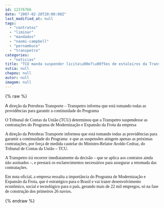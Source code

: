 ```yaml
---
id: 12376766
date: "2007-02-28T20:00:00Z"
last_modified_at: null
tags:
  - "contratos"
  - "liminar"
  - "mandados"
  - "naomi-campbell"
  - "pernambuco"
  - "transpetro"
categories:
  - "noticias"
title: "TCU manda suspender licita\u00e7\u00f5es de estaleiros da Transpetro. Liminar n\u00e3o atinge contrato com Pernambuco"
sutia: null
chapeu: null
autor: null
imagem: null
---
```

{% raw %}
<p><P>A<FONT face=Verdana> direção da Petrobras Transporte – Transpetro informa que está tomando todas as providências para garantir a continuidade do Programa </FONT></P></p>
<p><P><FONT face=Verdana>O Tribunal de Contas da União (TCU) determinou que a Transpetro suspendesse as contratações do Programa de Modernização e Expansão da Frota da empresa</FONT></P></p>
<p><P><FONT face=Verdana>A direção da Petrobras Transporte informou que está tomando todas as providências para garantir a continuidade do Programa&nbsp; e que as suspensões atingem apenas as próximas contratações, por força de medida cautelar do Ministro-Relator Aroldo Cedraz, do Tribunal de Contas da União – TCU.</FONT></P></p>
<p><P><FONT face=Verdana>A Transpetro irá recorrer imediatamente da decisão – que se aplica aos contratos ainda não assinados –, e prestará os esclarecimentos necessários para assegurar a retomada das contratações.</FONT></P></p>
<p><P><FONT face=Verdana>Em nota oficial, a empresa ressalta a importância do Programa de Modernização e Expansão da Frota, que é estratégico para o Brasil e vai trazer desenvolvimento econômico, social e tecnológico para o país, gerando mais de 22 mil empregos, só na fase de construção dos primeiros 26 navios.</FONT></P> </p>
{% endraw %}